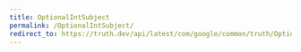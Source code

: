 ```yaml
---
title: OptionalIntSubject
permalink: /OptionalIntSubject/
redirect_to: https://truth.dev/api/latest/com/google/common/truth/OptionalIntSubject.html
---
```

